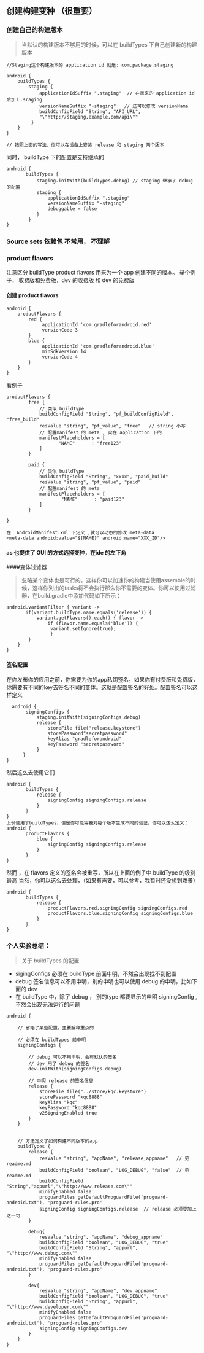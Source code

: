 ## 创建构建变种 （很重要）



### 创建自己的构建版本
> 当默认的构建版本不够用的时候，可以在 buildTypes 下自己创建新的构建版本

```
//Staging这个构建版本的 application id 就是: com.package.staging

android {
    buildTypes {
        staging {
            applicationIdSuffix ".staging"  // 在原来的 application id 后加上.sraging
            versionNameSuffix "-staging"   // 还可以修改 versionName
            buildConfigField "String", "API_URL",
            "\"http://staging.example.com/api\""
         }
    }
}

// 按照上面的写法，你可以在设备上安装 release 和 staging 两个版本

```


同时， buildType 下的配置是支持继承的

```
android {
       buildTypes {
           staging.initWith(buildTypes.debug) // staging 继承了 debug 的配置
           staging {
               applicationIdSuffix ".staging"
               versionNameSuffix "-staging"
               debuggable = false
           } 
        }
}
```


### Source sets  依赖包  不常用， 不理解


### product flavors
注意区分 buildType 
product flavors 用来为一个 app 创建不同的版本。 举个例子， 收费版和免费版，dev 的收费版 和 dev 的免费版



#### 创建 product flavors
```
android {
    productFlavors {
        red {
             applicationId 'com.gradleforandroid.red'
             versionCode 3
        }
        blue {
             applicationId 'com.gradleforandroid.blue'
             minSdkVersion 14
             versionCode 4
        }
    }
}
```

看例子

```
productFlavors {
        free {
            // 类似 buildType 
            buildConfigField "String", "pf_buildConfigField", "free_build" 
            resValue "string", "pf_value", "free"   // string 小写
            // 配置manifest 的 meta , 实在 application 下的
            manifestPlaceholders = [
                   "NAME"      : "free123"  
            ]
        }

        paid {
            // 类似 buildType 
            buildConfigField "String", "xxxx", "paid_build" 
            resValue "string", "pf_value", "paid" 
            // 配置manifest 的 meta
            manifestPlaceholders = [
                    "NAME"      : "paid123"
            ]
        }

}

在  AndroidManifest.xml 下定义 ,就可以动态的修改 meta-data
<meta-data android:value="${NAME}" android:name="XXX_ID"/>

```



#### as 也提供了 GUI 的方式选择变种，在ide 的左下角



####变体过滤器
>忽略某个变体也是可行的。这样你可以加速你的构建当使用assemble的时候，这样你列出的tasks将不会执行那么你不需要的变体。你可以使用过滤器，在build.gradle中添加代码如下所示：

```        
android.variantFilter { variant ->
       if(variant.buildType.name.equals('release')) {
           variant.getFlavors().each() { flavor ->
               if (flavor.name.equals('blue')) { 
                variant.setIgnore(true);
                }
        }
    }
}

```


#### 签名配置

在你发布你的应用之前，你需要为你的app私钥签名。如果你有付费版和免费版，你需要有不同的key去签名不同的变体。这就是配置签名的好处。配置签名可以这样定义

```
  android {
       signingConfigs {
           staging.initWith(signingConfigs.debug)
           release {
               storeFile file("release.keystore")
               storePassword"secretpassword"
               keyAlias "gradleforandroid"
               keyPassword "secretpassword"
           }
      }
}
```

然后这么去使用它们

```
android {
       buildTypes {
           release {
               signingConfig signingConfigs.release
           } 
       }
}
上例使用了buildTypes，但是你可能需要对每个版本生成不同的验证，你可以这么定义：
android {
       productFlavors {
           blue {
               signingConfig signingConfigs.release
           }
       }
}
```

然而 ，在 flavors 定义的签名会被重写，所以在上面的例子中 buildType 的级别最高
当然，你可以这么去处理，（如果有需要，可以参考，我暂时还没想到场景）

```
android {
       buildTypes {
           release {
               productFlavors.red.signingConfig signingConfigs.red
               productFlavors.blue.signingConfig signingConfigs.blue
           }
       }
}
```





### 个人实验总结：
> 关于 buildTypes 的配置

* sigingConfigs 必须在 buildType 前面申明，不然会出现找不到配置
* debug 签名信息可以不用申明，别的申明也可以使用 debug 的申明，比如下面的 dev
* 在 buildType 中，除了 debug ， 别的type 都要显示的申明 signingConfig , 不然会出现无法运行的问题

```
android {
  
    // 省略了某些配置，主要解释重点的
  
    // 必须在 buildTypes 前申明
    signingConfigs {
        
        // debug 可以不用申明，会有默认的签名
        // dev 用了 debug 的签名
        dev.initWith(signingConfigs.debug)

        // 申明 release 的签名信息
        release {
            storeFile file("../store/kqc.keystore")
            storePassword "kqc8888"
            keyAlias "kqc"
            keyPassword "kqc8888"
            v2SigningEnabled true
        }
    }


    // 方法定义了如何构建不同版本的app
    buildTypes {
        release {
            resValue "string", "appName", "release_appname"   // 见 readme.md
            buildConfigField "boolean", "LOG_DEBUG", "false"  // 见 readme.md
            buildConfigField "String","appurl","\"http://www.release.com\""
            minifyEnabled false
            proguardFiles getDefaultProguardFile('proguard-android.txt'), 'proguard-rules.pro'
            signingConfig signingConfigs.release  // release 必须要加上这一句
        }

        debug{
            resValue "string", "appName", "debug_appname"
            buildConfigField "boolean", "LOG_DEBUG", "true"
            buildConfigField "String", "appurl", "\"http://www.debug.com\""
            minifyEnabled false
            proguardFiles getDefaultProguardFile('proguard-android.txt'), 'proguard-rules.pro'
        }

        dev{
            resValue "string", "appName", "dev_appname"
            buildConfigField "boolean", "LOG_DEBUG", "true"
            buildConfigField "String", "appurl", "\"http://www.developer.com\""
            minifyEnabled false
            proguardFiles getDefaultProguardFile('proguard-android.txt'), 'proguard-rules.pro'
            signingConfig signingConfigs.dev
        }
    }
}

```